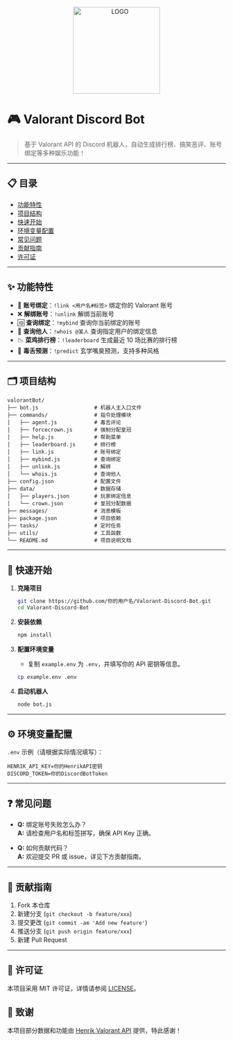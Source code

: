 <p align="center">
  <img src="https://i.ibb.co/rG9Y3JMq/1242.jpg" alt="LOGO" width="200"/>
</p>

# 🎮 Valorant Discord Bot

> 基于 Valorant API 的 Discord 机器人，自动生成排行榜、搞笑恶评、账号绑定等多种娱乐功能！

---

## 📋 目录

- [功能特性](#功能特性)
- [项目结构](#项目结构)
- [快速开始](#快速开始)
- [环境变量配置](#环境变量配置)
- [常见问题](#常见问题)
- [贡献指南](#贡献指南)
- [许可证](#许可证)

---

## ✨ 功能特性

- 🔗 **账号绑定**：`!link <用户名#标签>` 绑定你的 Valorant 账号
- ❌ **解绑账号**：`!unlink` 解绑当前账号
- 🆔 **查询绑定**：`!mybind` 查询你当前绑定的账号
- 🔎 **查询他人**：`!whois @某人` 查询指定用户的绑定信息
- 📉 **菜鸡排行榜**：`!leaderboard` 生成最近 10 场比赛的排行榜
- 🤡 **毒舌预测**：`!predict` 玄学嘴臭预测，支持多种风格

---

## 🗂️ 项目结构

```text
valorantBot/
├── bot.js                  # 机器人主入口文件
├── commands/               # 指令处理模块
│   ├── agent.js            # 毒舌评论
│   ├── forcecrown.js       # 强制分配皇冠
│   ├── help.js             # 帮助菜单
│   ├── leaderboard.js      # 排行榜
│   ├── link.js             # 账号绑定
│   ├── mybind.js           # 查询绑定
│   ├── unlink.js           # 解绑
│   └── whois.js            # 查询他人
├── config.json             # 配置文件
├── data/                   # 数据存储
│   ├── players.json        # 玩家绑定信息
│   └── crown.json          # 皇冠分配数据
├── messages/               # 消息模板
├── package.json            # 项目依赖
├── tasks/                  # 定时任务
├── utils/                  # 工具函数
└── README.md               # 项目说明文档
```

---

## 🚀 快速开始

1. **克隆项目**
   ```bash
   git clone https://github.com/你的用户名/Valorant-Discord-Bot.git
   cd Valorant-Discord-Bot
   ```

2. **安装依赖**
   ```bash
   npm install
   ```

3. **配置环境变量**
   - 复制 `example.env` 为 `.env`，并填写你的 API 密钥等信息。
   ```bash
   cp example.env .env
   ```

4. **启动机器人**
   ```bash
   node bot.js
   ```

---

## ⚙️ 环境变量配置

`.env` 示例（请根据实际情况填写）：

```env
HENRIK_API_KEY=你的HenrikAPI密钥
DISCORD_TOKEN=你的DiscordBotToken
```

---

## ❓ 常见问题

- **Q:** 绑定账号失败怎么办？  
  **A:** 请检查用户名和标签拼写，确保 API Key 正确。

- **Q:** 如何贡献代码？  
  **A:** 欢迎提交 PR 或 issue，详见下方贡献指南。

---

## 🤝 贡献指南

1. Fork 本仓库
2. 新建分支 (`git checkout -b feature/xxx`)
3. 提交更改 (`git commit -am 'Add new feature'`)
4. 推送分支 (`git push origin feature/xxx`)
5. 新建 Pull Request

---

## 📄 许可证

本项目采用 MIT 许可证，详情请参阅 [LICENSE](./LICENSE)。 

## 🙏 致谢

本项目部分数据和功能由 [Henrik Valorant API](https://docs.henrikdev.xyz/) 提供，特此感谢！